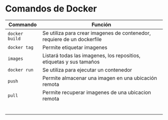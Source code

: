 # Comandos de Docker

|Commando|Función|
|--|--|
|`docker build`|Se utiliza para crear imagenes de contenedor, requiere de un dockerfile|
|`docker tag`|Permite etiquetar imagenes|
|`images`|Listará todas las imagenes, los repositios, etiquetas y sus tamaños|
|`docker run`|Se utiliza para ejecutar un contenedor|
|`push`|Permite almacenar una imagen en una ubicación remota|
|`pull`|Permite recuperar imagenes de una ubicacion remota|
|||
|||
|||
|||
|||
|||
